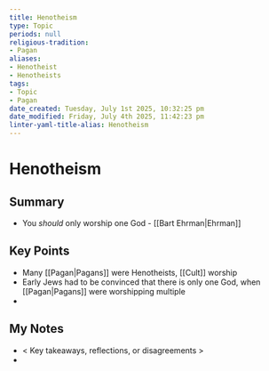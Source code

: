 ```yaml
---
title: Henotheism
type: Topic
periods: null
religious-tradition:
- Pagan
aliases:
- Henotheist
- Henotheists
tags:
- Topic
- Pagan
date_created: Tuesday, July 1st 2025, 10:32:25 pm
date_modified: Friday, July 4th 2025, 11:42:23 pm
linter-yaml-title-alias: Henotheism
---
```


# Henotheism

## Summary
- You *should* only worship one God - [[Bart Ehrman|Ehrman]]

## Key Points
- Many [[Pagan|Pagans]] were Henotheists, [[Cult]] worship
- Early Jews had to be convinced that there is only one God, when [[Pagan|Pagans]] were worshipping multiple
- 

## My Notes
- < Key takeaways, reflections, or disagreements >
- 